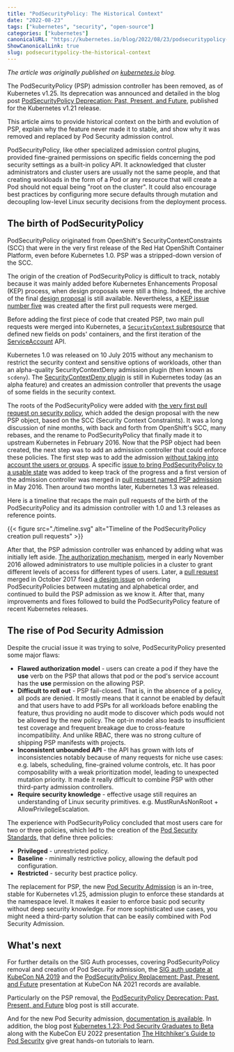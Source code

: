 ```yaml
---
title: "PodSecurityPolicy: The Historical Context"
date: "2022-08-23"
tags: ["kubernetes", "security", "open-source"]
categories: ["kubernetes"]
canonicalURL: "https://kubernetes.io/blog/2022/08/23/podsecuritypolicy-the-historical-context/"
ShowCanonicalLink: true
slug: podsecuritypolicy-the-historical-context
---
```


*The article was originally published on [kubernetes.io](https://kubernetes.io/blog/2022/08/23/podsecuritypolicy-the-historical-context/) blog.*

The PodSecurityPolicy (PSP) admission controller has been removed, as of
Kubernetes v1.25. Its deprecation was announced and detailed in the blog post
[PodSecurityPolicy Deprecation: Past, Present, and Future](/blog/2021/04/06/podsecuritypolicy-deprecation-past-present-and-future/),
published for the Kubernetes v1.21 release.

This article aims to provide historical context on the birth and evolution of
PSP, explain why the feature never made it to stable, and show why it was
removed and replaced by Pod Security admission control.

PodSecurityPolicy, like other specialized admission control plugins, provided
fine-grained permissions on specific fields concerning the pod security settings
as a built-in policy API. It acknowledged that cluster administrators and
cluster users are usually not the same people, and that creating workloads in
the form of a Pod or any resource that will create a Pod should not equal being
"root on the cluster". It could also encourage best practices by configuring
more secure defaults through mutation and decoupling low-level Linux security
decisions from the deployment process.

## The birth of PodSecurityPolicy

PodSecurityPolicy originated from OpenShift's SecurityContextConstraints
(SCC) that were in the very first release of the Red Hat OpenShift Container Platform,
even before Kubernetes 1.0. PSP was a stripped-down version of the SCC.

The origin of the creation of PodSecurityPolicy is difficult to track, notably
because it was mainly added before Kubernetes Enhancements Proposal (KEP)
process, when design proposals were still a thing. Indeed, the archive of the final
[design proposal](https://github.com/kubernetes/design-proposals-archive/blob/main/auth/pod-security-policy.md)
is still available. Nevertheless, a [KEP issue number five](https://github.com/kubernetes/enhancements/issues/5)
was created after the first pull requests were merged.

Before adding the first piece of code that created PSP, two main pull
requests were merged into Kubernetes, a [`SecurityContext` subresource](https://github.com/kubernetes/kubernetes/pull/7343)
that defined new fields on pods' containers, and the first iteration of the [ServiceAccount](https://github.com/kubernetes/kubernetes/pull/7101)
API.

Kubernetes 1.0 was released on 10 July 2015 without any mechanism to restrict the
security context and sensitive options of workloads, other than an alpha-quality
SecurityContextDeny admission plugin (then known as `scdeny`).
The [SecurityContextDeny plugin](/docs/reference/access-authn-authz/admission-controllers/#securitycontextdeny)
is still in Kubernetes today (as an alpha feature) and creates an admission controller that
prevents the usage of some fields in the security context.

The roots of the PodSecurityPolicy were added with
[the very first pull request on security policy](https://github.com/kubernetes/kubernetes/pull/7893),
which added the design proposal with the new PSP object, based on the SCC (Security Context Constraints). It
was a long discussion of nine months, with back and forth from OpenShift's SCC,
many rebases, and the rename to PodSecurityPolicy that finally made it to
upstream Kubernetes in February 2016. Now that the PSP object
had been created, the next step was to add an admission controller that could enforce
these policies. The first step was to add the admission
[without taking into account the users or groups](https://github.com/kubernetes/kubernetes/pull/7893#issuecomment-180410539).
A specific [issue to bring PodSecurityPolicy to a usable state](https://github.com/kubernetes/kubernetes/issues/23217)
was added to keep track of the progress and a first version of the admission
controller was merged in [pull request named PSP admission](https://github.com/kubernetes/kubernetes/pull/24600)
in May 2016. Then around two months later, Kubernetes 1.3 was released.

Here is a timeline that recaps the main pull requests of the birth of the
PodSecurityPolicy and its admission controller with 1.0 and 1.3 releases as
reference points.

{{< figure src="./timeline.svg" alt="Timeline of the PodSecurityPolicy creation pull requests" >}}

After that, the PSP admission controller was enhanced by adding what was initially
left aside. [The authorization mechanism](https://github.com/kubernetes/kubernetes/pull/33080),
merged in early November 2016 allowed administrators to use multiple policies
in a cluster to grant different levels of access for different types of users.
Later, a [pull request](https://github.com/kubernetes/kubernetes/pull/52849)
merged in October 2017 fixed [a design issue](https://github.com/kubernetes/kubernetes/issues/36184)
on ordering PodSecurityPolicies between mutating and alphabetical order, and continued to
build the PSP admission as we know it. After that, many improvements and fixes
followed to build the PodSecurityPolicy feature of recent Kubernetes releases.

## The rise of Pod Security Admission

Despite the crucial issue it was trying to solve, PodSecurityPolicy presented
some major flaws:

- **Flawed authorization model** - users can create a pod if they have the
  **use** verb on the PSP that allows that pod or the pod's service account has
  the **use** permission on the allowing PSP.
- **Difficult to roll out** - PSP fail-closed. That is, in the absence of a policy,
  all pods are denied. It mostly means that it cannot be enabled by default and
  that users have to add PSPs for all workloads before enabling the feature,
  thus providing no audit mode to discover which pods would not be allowed by
  the new policy. The opt-in model also leads to insufficient test coverage and
  frequent breakage due to cross-feature incompatibility. And unlike RBAC,
  there was no strong culture of shipping PSP manifests with projects.
- **Inconsistent unbounded API** - the API has grown with lots of
  inconsistencies notably because of many requests for niche use cases: e.g.
  labels, scheduling, fine-grained volume controls, etc. It has poor
  composability with a weak prioritization model, leading to unexpected
  mutation priority. It made it really difficult to combine PSP with other
  third-party admission controllers.
- **Require security knowledge** - effective usage still requires an
  understanding of Linux security primitives. e.g. MustRunAsNonRoot +
  AllowPrivilegeEscalation.

The experience with PodSecurityPolicy concluded that most users care for two or three
policies, which led to the creation of the [Pod Security Standards](/docs/concepts/security/pod-security-standards/),
that define three policies:
- **Privileged** - unrestricted policy.
- **Baseline** - minimally restrictive policy, allowing the default pod
  configuration.
- **Restricted** - security best practice policy.

The replacement for PSP, the new [Pod Security Admission](/docs/concepts/security/pod-security-admission/)
is an in-tree, stable for Kubernetes v1.25, admission plugin to enforce these
standards at the namespace level. It makes it easier to enforce basic pod
security without deep security knowledge. For more sophisticated use cases, you
might need a third-party solution that can be easily combined with Pod Security
Admission.

## What's next

For further details on the SIG Auth processes, covering PodSecurityPolicy removal and
creation of Pod Security admission, the
[SIG auth update at KubeCon NA 2019](https://www.youtube.com/watch?v=SFtHRmPuhEw)
and the [PodSecurityPolicy Replacement: Past, Present, and Future](https://www.youtube.com/watch?v=HsRRmlTJpls)
presentation at KubeCon NA 2021 records are available.

Particularly on the PSP removal, the
[PodSecurityPolicy Deprecation: Past, Present, and Future](/blog/2021/04/06/podsecuritypolicy-deprecation-past-present-and-future/)
blog post is still accurate.

And for the new Pod Security admission,
[documentation is available](/docs/concepts/security/pod-security-admission/).
In addition, the blog post
[Kubernetes 1.23: Pod Security Graduates to Beta](/blog/2021/12/09/pod-security-admission-beta/)
along with the KubeCon EU 2022 presentation
[The Hitchhiker's Guide to Pod Security](https://www.youtube.com/watch?v=gcz5VsvOYmI)
give great hands-on tutorials to learn.

